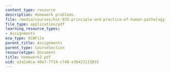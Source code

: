 ```yaml
---
content_type: resource
description: Homework problems.
file: /media/courses/hst-035-principle-and-practice-of-human-pathology-spring-2003/a3a2a0ca40e77714c748e3b423115833_homework2.pdf
file_type: application/pdf
learning_resource_types:
- Assignments
ocw_type: OCWFile
parent_title: Assignments
parent_type: CourseSection
resourcetype: Document
title: homework2.pdf
uid: a3a2a0ca-40e7-7714-c748-e3b423115833
---
```

